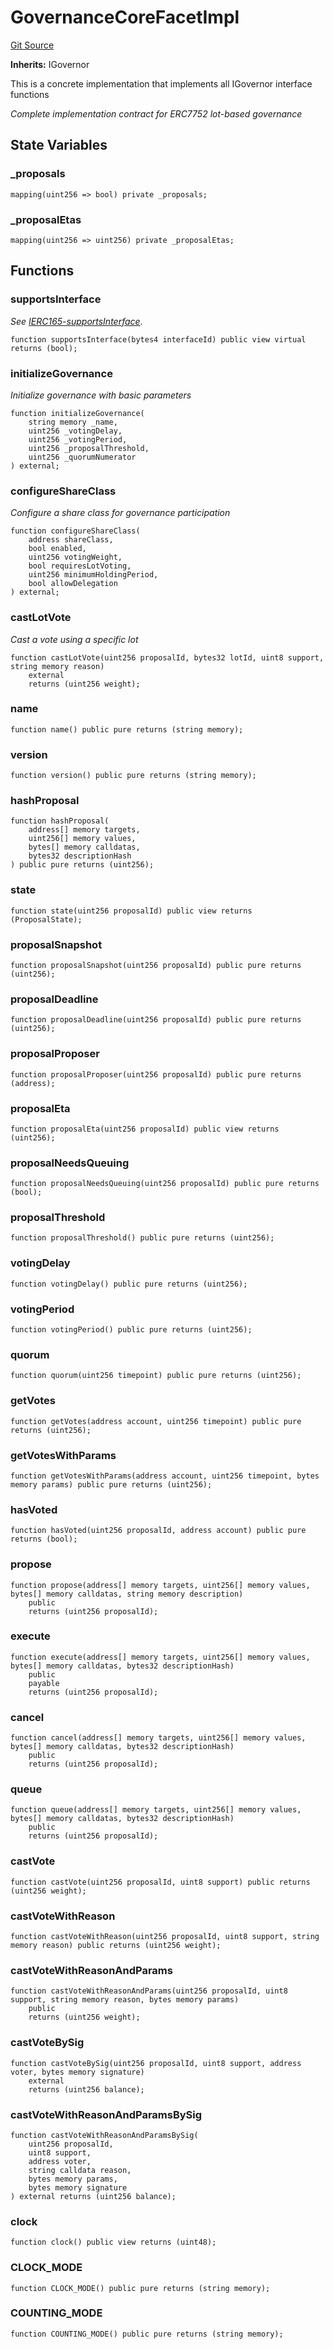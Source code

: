 # GovernanceCoreFacetImpl
[Git Source](https://github.com/capsign/protocol/blob/dfa6820124c5610a6bfa06329447dbae7c24bc0a/src/Governance/governance/facets/GovernanceCoreFacetImpl.sol)

**Inherits:**
IGovernor

This is a concrete implementation that implements all IGovernor interface functions

*Complete implementation contract for ERC7752 lot-based governance*


## State Variables
### _proposals

```solidity
mapping(uint256 => bool) private _proposals;
```


### _proposalEtas

```solidity
mapping(uint256 => uint256) private _proposalEtas;
```


## Functions
### supportsInterface

*See [IERC165-supportsInterface](/dependencies/v4-periphery/lib/v4-core/test/PoolManager.t.sol/contract.PoolManagerTest.md#supportsinterface).*


```solidity
function supportsInterface(bytes4 interfaceId) public view virtual returns (bool);
```

### initializeGovernance

*Initialize governance with basic parameters*


```solidity
function initializeGovernance(
    string memory _name,
    uint256 _votingDelay,
    uint256 _votingPeriod,
    uint256 _proposalThreshold,
    uint256 _quorumNumerator
) external;
```

### configureShareClass

*Configure a share class for governance participation*


```solidity
function configureShareClass(
    address shareClass,
    bool enabled,
    uint256 votingWeight,
    bool requiresLotVoting,
    uint256 minimumHoldingPeriod,
    bool allowDelegation
) external;
```

### castLotVote

*Cast a vote using a specific lot*


```solidity
function castLotVote(uint256 proposalId, bytes32 lotId, uint8 support, string memory reason)
    external
    returns (uint256 weight);
```

### name


```solidity
function name() public pure returns (string memory);
```

### version


```solidity
function version() public pure returns (string memory);
```

### hashProposal


```solidity
function hashProposal(
    address[] memory targets,
    uint256[] memory values,
    bytes[] memory calldatas,
    bytes32 descriptionHash
) public pure returns (uint256);
```

### state


```solidity
function state(uint256 proposalId) public view returns (ProposalState);
```

### proposalSnapshot


```solidity
function proposalSnapshot(uint256 proposalId) public pure returns (uint256);
```

### proposalDeadline


```solidity
function proposalDeadline(uint256 proposalId) public pure returns (uint256);
```

### proposalProposer


```solidity
function proposalProposer(uint256 proposalId) public pure returns (address);
```

### proposalEta


```solidity
function proposalEta(uint256 proposalId) public view returns (uint256);
```

### proposalNeedsQueuing


```solidity
function proposalNeedsQueuing(uint256 proposalId) public pure returns (bool);
```

### proposalThreshold


```solidity
function proposalThreshold() public pure returns (uint256);
```

### votingDelay


```solidity
function votingDelay() public pure returns (uint256);
```

### votingPeriod


```solidity
function votingPeriod() public pure returns (uint256);
```

### quorum


```solidity
function quorum(uint256 timepoint) public pure returns (uint256);
```

### getVotes


```solidity
function getVotes(address account, uint256 timepoint) public pure returns (uint256);
```

### getVotesWithParams


```solidity
function getVotesWithParams(address account, uint256 timepoint, bytes memory params) public pure returns (uint256);
```

### hasVoted


```solidity
function hasVoted(uint256 proposalId, address account) public pure returns (bool);
```

### propose


```solidity
function propose(address[] memory targets, uint256[] memory values, bytes[] memory calldatas, string memory description)
    public
    returns (uint256 proposalId);
```

### execute


```solidity
function execute(address[] memory targets, uint256[] memory values, bytes[] memory calldatas, bytes32 descriptionHash)
    public
    payable
    returns (uint256 proposalId);
```

### cancel


```solidity
function cancel(address[] memory targets, uint256[] memory values, bytes[] memory calldatas, bytes32 descriptionHash)
    public
    returns (uint256 proposalId);
```

### queue


```solidity
function queue(address[] memory targets, uint256[] memory values, bytes[] memory calldatas, bytes32 descriptionHash)
    public
    returns (uint256 proposalId);
```

### castVote


```solidity
function castVote(uint256 proposalId, uint8 support) public returns (uint256 weight);
```

### castVoteWithReason


```solidity
function castVoteWithReason(uint256 proposalId, uint8 support, string memory reason) public returns (uint256 weight);
```

### castVoteWithReasonAndParams


```solidity
function castVoteWithReasonAndParams(uint256 proposalId, uint8 support, string memory reason, bytes memory params)
    public
    returns (uint256 weight);
```

### castVoteBySig


```solidity
function castVoteBySig(uint256 proposalId, uint8 support, address voter, bytes memory signature)
    external
    returns (uint256 balance);
```

### castVoteWithReasonAndParamsBySig


```solidity
function castVoteWithReasonAndParamsBySig(
    uint256 proposalId,
    uint8 support,
    address voter,
    string calldata reason,
    bytes memory params,
    bytes memory signature
) external returns (uint256 balance);
```

### clock


```solidity
function clock() public view returns (uint48);
```

### CLOCK_MODE


```solidity
function CLOCK_MODE() public pure returns (string memory);
```

### COUNTING_MODE


```solidity
function COUNTING_MODE() public pure returns (string memory);
```

